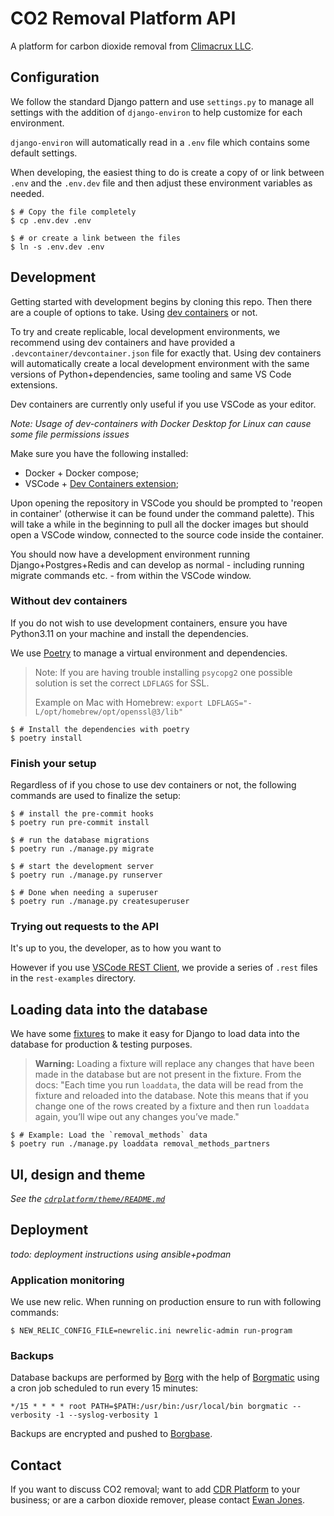 # CO2 Removal Platform API

A platform for carbon dioxide removal from [Climacrux LLC](https://climacrux.com).

## Configuration

We follow the standard Django pattern and use `settings.py` to manage all settings with the addition of `django-environ` to help customize for each environment.

`django-environ` will automatically read in a `.env` file which contains some default settings.

When developing, the easiest thing to do is create a copy of or link between `.env` and the `.env.dev` file and then adjust these environment variables as needed.

```shell
$ # Copy the file completely
$ cp .env.dev .env

$ # or create a link between the files
$ ln -s .env.dev .env
```

## Development

Getting started with development begins by cloning this repo. Then there are a couple of options to take. Using [dev containers](https://containers.dev/) or not.

To try and create replicable, local development environments, we recommend using dev containers and have provided a `.devcontainer/devcontainer.json` file for exactly that. Using dev containers will automatically create a local development environment with the same versions of Python+dependencies, same tooling and same VS Code extensions.

Dev containers are currently only useful if you use VSCode as your editor.

*Note: Usage of dev-containers with Docker Desktop for Linux can cause some file permissions issues*

Make sure you have the following installed:

- Docker + Docker compose;
- VSCode + [Dev Containers extension](https://marketplace.visualstudio.com/items?itemName=ms-vscode-remote.remote-containers);

Upon opening the repository in VSCode you should be prompted to 'reopen in container' (otherwise it can be found under the command palette). This will take a while in the beginning to pull all the docker images but should open a VSCode window, connected to the source code inside the container.

You should now have a development environment running Django+Postgres+Redis and can develop as normal - including running migrate commands etc. - from within the VSCode window.

### Without dev containers

If you do not wish to use development containers, ensure you have Python3.11 on your machine and install the dependencies.

We use [Poetry](hon-poetry.org/docs/) to manage a virtual environment and dependencies.

> Note: If you are having trouble installing `psycopg2` one possible solution is set the correct `LDFLAGS` for SSL.
>
> Example on Mac with Homebrew: `export LDFLAGS="-L/opt/homebrew/opt/openssl@3/lib"`

```shell
$ # Install the dependencies with poetry
$ poetry install
```

### Finish your setup

Regardless of if you chose to use dev containers or not, the following commands are used to finalize the setup:

```shell
$ # install the pre-commit hooks
$ poetry run pre-commit install

$ # run the database migrations
$ poetry run ./manage.py migrate

$ # start the development server
$ poetry run ./manage.py runserver

$ # Done when needing a superuser
$ poetry run ./manage.py createsuperuser
```

### Trying out requests to the API

It's up to you, the developer, as to how you want to

However if you use [VSCode REST Client](https://marketplace.visualstudio.com/items?itemName=humao.rest-client), we provide a series of `.rest` files in the `rest-examples` directory.

## Loading data into the database

We have some [fixtures](https://docs.djangoproject.com/en/4.1/howto/initial-data/) to make it easy for Django to load data into the database for production & testing purposes.

> **Warning:** Loading a fixture will replace any changes that have been made in the database but are not present in the fixture. From the docs: "Each time you run `loaddata`, the data will be read from the fixture and reloaded into the database. Note this means that if you change one of the rows created by a fixture and then run `loaddata` again, you’ll wipe out any changes you’ve made."

```shell
$ # Example: Load the `removal_methods` data
$ poetry run ./manage.py loaddata removal_methods_partners
```

## UI, design and theme

_See the [`cdrplatform/theme/README.md`](cdrplatform/theme/README.md)_

## Deployment

*todo: deployment instructions using ansible+podman*

### Application monitoring

We use new relic. When running on production ensure to run with following commands:

```shell
$ NEW_RELIC_CONFIG_FILE=newrelic.ini newrelic-admin run-program
```

### Backups

Database backups are performed by [Borg](https://borgbackup.readthedocs.io/en/stable/) with the help of [Borgmatic](https://torsion.org/borgmatic/) using a cron job scheduled to run every 15 minutes:

```cron
*/15 * * * * root PATH=$PATH:/usr/bin:/usr/local/bin borgmatic --verbosity -1 --syslog-verbosity 1
```

Backups are encrypted and pushed to [Borgbase](https://www.borgbase.com/).

## Contact

If you want to discuss CO2 removal; want to add [CDR Platform](https://cdrplatform.com) to your business;
or are a carbon dioxide remover, please contact [Ewan Jones](mailto://ewan@cdrplatform.com).
